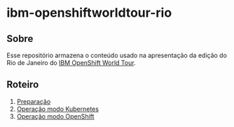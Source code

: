 # ibm-openshiftworldtour-rio

## Sobre

Esse repositório armazena o conteúdo usado na apresentação da edição do Rio de Janeiro do [IBM OpenShift World Tour](https://developer.ibm.com/openshift-world-tour/).

## Roteiro

1. [Preparação](docs/preparacao.md)
2. [Operação modo Kubernetes](docs/modo-kubernetes.md)
3. [Operação modo OpenShift](docs/modo-openshift.md)